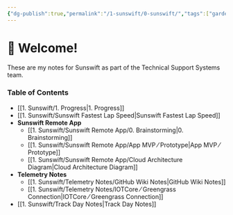 ```yaml
---
{"dg-publish":true,"permalink":"/1-sunswift/0-sunswift/","tags":["gardenEntry"],"created":"2024-07-23T22:19:39.529+10:00","updated":"2024-07-24T15:13:57.315+10:00"}
---
```


# 👋 Welcome!
These are my notes for Sunswift as part of the Technical Support Systems team. 

### Table of Contents

- [[1. Sunswift/1. Progress\|1. Progress]]
- [[1. Sunswift/Sunswift Fastest Lap Speed\|Sunswift Fastest Lap Speed]]
- **Sunswift Remote App**
	- [[1. Sunswift/Sunswift Remote App/0. Brainstorming\|0. Brainstorming]]
	- [[1. Sunswift/Sunswift Remote App/App MVP ⁄ Prototype\|App MVP ⁄ Prototype]]
	- [[1. Sunswift/Sunswift Remote App/Cloud Architecture Diagram\|Cloud Architecture Diagram]]
- **Telemetry Notes**
	- [[1. Sunswift/Telemetry Notes/GitHub Wiki Notes\|GitHub Wiki Notes]]
	- [[1. Sunswift/Telemetry Notes/IOTCore ⁄ Greengrass Connection\|IOTCore ⁄ Greengrass Connection]]
- [[1. Sunswift/Track Day Notes\|Track Day Notes]]


